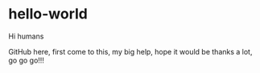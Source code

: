# hello-world

Hi humans

GitHub here, first come to this, my big help, hope it would be
thanks a lot, go go go!!!



